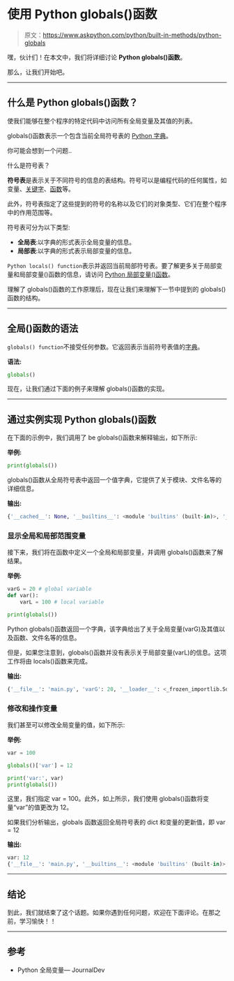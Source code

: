 # 使用 Python globals()函数

> 原文：<https://www.askpython.com/python/built-in-methods/python-globals>

嘿，伙计们！在本文中，我们将详细讨论 **Python globals()函数**。

那么，让我们开始吧。

* * *

## 什么是 Python globals()函数？

使我们能够在整个程序的特定代码中访问所有全局变量及其值的列表。

globals()函数表示一个包含当前全局符号表的 [Python 字典](https://www.askpython.com/python/dictionary/python-dictionary-dict-tutorial)。

你可能会想到一个问题..

什么是符号表？

**符号表**是表示关于不同符号的信息的表结构。符号可以是编程代码的任何属性，如变量、[关键字](https://www.askpython.com/python/python-keywords)、[函数](https://www.askpython.com/python/python-functions)等。

此外，符号表指定了这些提到的符号的名称以及它们的对象类型、它们在整个程序中的作用范围等。

符号表可分为以下类型:

*   **全局表**:以字典的形式表示全局变量的信息。
*   **局部表**:以字典的形式表示局部变量的信息。

`Python locals() function`表示并返回当前局部符号表。要了解更多关于局部变量和局部变量()函数的信息，请访问 [Python 局部变量()函数](https://www.askpython.com/python/built-in-methods/python-locals-function)。

理解了 globals()函数的工作原理后，现在让我们来理解下一节中提到的 globals()函数的结构。

* * *

## 全局()函数的语法

`globals() function`不接受任何参数。它返回表示当前符号表值的[字典](https://www.askpython.com/python/dictionary/python-dictionary-dict-tutorial)。

**语法:**

```py
globals()

```

现在，让我们通过下面的例子来理解 globals()函数的实现。

* * *

## 通过实例实现 Python globals()函数

在下面的示例中，我们调用了 be globals()函数来解释输出，如下所示:

**举例:**

```py
print(globals())

```

globals()函数从全局符号表中返回一个值字典，它提供了关于模块、文件名等的详细信息。

**输出:**

```py
{'__cached__': None, '__builtins__': <module 'builtins' (built-in)>, '__name__': '__main__', '__spec__': None, '__file__': 'main.py', '__doc__': None, '__loader__': <_frozen_importlib.SourceFileLoader object at 0x7f31606f4e80>, '__package__': None}

```

### 显示全局和局部范围变量

接下来，我们将在函数中定义一个全局和局部变量，并调用 globals()函数来了解结果。

**举例:**

```py
varG = 20 # global variable
def var():
    varL = 100 # local variable

print(globals())

```

Python globals()函数返回一个字典，该字典给出了关于全局变量(varG)及其值以及函数、文件名等的信息。

但是，如果您注意到，globals()函数并没有表示关于局部变量(varL)的信息。这项工作将由 locals()函数来完成。

**输出:**

```py
{'__file__': 'main.py', 'varG': 20, '__loader__': <_frozen_importlib.SourceFileLoader object at 0x7f7ff13e7e48>, '__cached__': None, '__doc__': None, '__package__': None, '__name__': '__main__', '__spec__': None, '__builtins__': <module 'builtins' (built-in)>, 'var': <function var at 0x7f7ff1436bf8>}

```

### 修改和操作变量

我们甚至可以修改全局变量的值，如下所示:

**举例:**

```py
var = 100

globals()['var'] = 12

print('var:', var)
print(globals())

```

这里，我们指定 var = 100。此外，如上所示，我们使用 globals()函数将变量“var”的值更改为 12。

如果我们分析输出，globals 函数返回全局符号表的 dict 和变量的更新值，即 var = 12

**输出:**

```py
var: 12
{'__file__': 'main.py', '__builtins__': <module 'builtins' (built-in)>, '__doc__': None, '__spec__': None, '__name__': '__main__', '__package__': None, '__loader__': <_frozen_importlib.SourceFileLoader object at 0x7f3f83a1ae10>, '__cached__': None, 'var': 12}

```

* * *

## 结论

到此，我们就结束了这个话题。如果你遇到任何问题，欢迎在下面评论。在那之前，学习愉快！！

* * *

## 参考

*   Python 全局变量— JournalDev